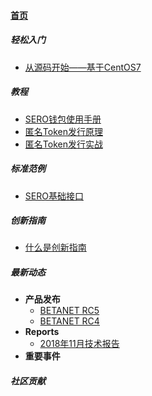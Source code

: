 #### [首页](?file=home-Home)

##### 轻松入门

- [从源码开始——基于CentOS7](?file=Example/sero-basic-interface)

##### 教程

- [SERO钱包使用手册](?file=Tutorial/manual-of-wallet)
- [匿名Token发行原理](?file=Tutorial/principle-of-anonymous-token)
- [匿名Token发行实战](?file=Tutorial/practice-of-anonymous-token)

##### 标准范例

- [SERO基础接口](?file=Example/sero-basic-interface)

##### 创新指南

- [什么是创新指南](?file=Innovation/what-is-innovation-guide)

##### 最新动态

- **产品发布**
  - [BETANET RC5](?file=News/Release/SERO-BETANET-RC5)
  - [BETANET RC4](?file=News/Release/SERO-BETANET-RC4)
- **Reports**
  - [2018年11月技术报告](?file=News/Releases/201811-tech-report)
- **重要事件**

##### 社区贡献